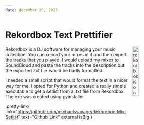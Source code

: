 ```yaml
---
date: december 20, 2023
---
```


# Rekordbox Text Prettifier

<img src="/images/rekordbox.jpg" width="20%" alt="rekordbox icon" align="right" />

Rekordbox is a DJ software for managing your music collection. You can record your mixes in it and then export the tracks that you played. I would upload my mixes to SoundCloud and paste the tracks into the description but the exported .txt file would be badly formatted.

I needed a small script that would format the text in a nicer way for me. I opted for Python and created a really simple executable to get a setlist from a .txt file from Rekordbox. The exe was created using pyinstaller.

:pretty-link{ link="https://github.com/michaelssavage/Rekordbox-Mix-Setlist" text="Github Link" external isBig }
